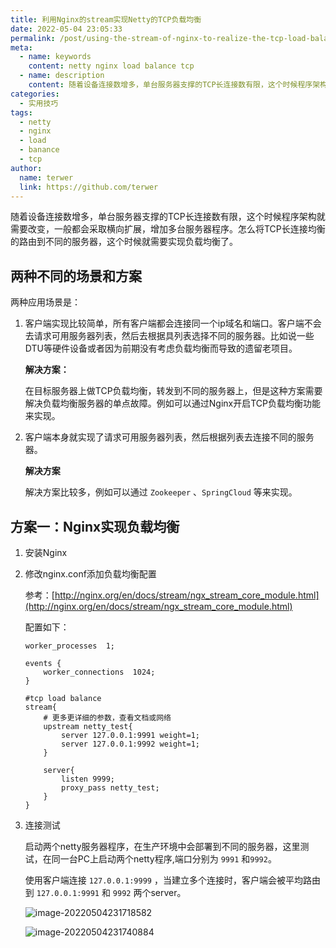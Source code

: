 ```yaml
---
title: 利用Nginx的stream实现Netty的TCP负载均衡
date: 2022-05-04 23:05:33
permalink: /post/using-the-stream-of-nginx-to-realize-the-tcp-load-balancing-of-netty.html
meta:
  - name: keywords
    content: netty nginx load balance tcp
  - name: description
    content: 随着设备连接数增多，单台服务器支撑的TCP长连接数有限，这个时候程序架构就需要改变，一般都会采取横向扩展，增加多台服务器程序。怎么将TCP长连接均衡的路由到不同的服务器，这个时候就需要实现负载均衡了。
categories:
  - 实用技巧
tags:
  - netty
  - nginx
  - load
  - banance
  - tcp
author: 
  name: terwer
  link: https://github.com/terwer
---
```


随着设备连接数增多，单台服务器支撑的TCP长连接数有限，这个时候程序架构就需要改变，一般都会采取横向扩展，增加多台服务器程序。怎么将TCP长连接均衡的路由到不同的服务器，这个时候就需要实现负载均衡了。

<!-- more -->

## 两种不同的场景和方案

两种应用场景是：

1. 客户端实现比较简单，所有客户端都会连接同一个ip域名和端口。客户端不会去请求可用服务器列表，然后去根据具列表选择不同的服务器。比如说一些DTU等硬件设备或者因为前期没有考虑负载均衡而导致的遗留老项目。

   **解决方案：**

   在目标服务器上做TCP负载均衡，转发到不同的服务器上，但是这种方案需要解决负载均衡服务器的单点故障。例如可以通过Nginx开启TCP负载均衡功能来实现。

2. 客户端本身就实现了请求可用服务器列表，然后根据列表去连接不同的服务器。

    **解决方案**

   解决方案比较多，例如可以通过 `Zookeeper` 、`SpringCloud` 等来实现。

## 方案一：Nginx实现负载均衡

1. 安装Nginx

2. 修改nginx.conf添加负载均衡配置

   参考：[http://nginx.org/en/docs/stream/ngx_stream_core_module.html](http://nginx.org/en/docs/stream/ngx_stream_core_module.html)

   配置如下：

   ```
   worker_processes  1;
   
   events {
       worker_connections  1024;
   }
   
   #tcp load balance
   stream{
       # 更多更详细的参数，查看文档或网络
       upstream netty_test{
           server 127.0.0.1:9991 weight=1;
           server 127.0.0.1:9992 weight=1;
       }
   
       server{
           listen 9999;
           proxy_pass netty_test;
       }
   }
   ```

3. 连接测试

   启动两个netty服务器程序，在生产环境中会部署到不同的服务器，这里测试，在同一台PC上启动两个netty程序,端口分别为 `9991` 和`9992`。

   使用客户端连接 `127.0.0.1:9999` ，当建立多个连接时，客户端会被平均路由到 `127.0.0.1:9991` 和 `9992` 两个server。

   ![image-20220504231718582](https://cdn.jsdelivr.net/gh/terwer/upload/img/image-20220504231718582.png)

   

   ![image-20220504231740884](https://cdn.jsdelivr.net/gh/terwer/upload/img/image-20220504231740884.png)
